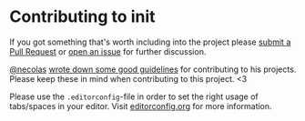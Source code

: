# Contributing to init

If you got something that's worth including into the project please [submit a Pull Request](https://github.com/use-init/init/issues) or [open an issue](https://github.com/use-init/init/issues) for further discussion.

[@necolas](https://github.com/necolas) [wrote down some good guidelines](https://github.com/necolas/issue-guidelines) for contributing to his projects. Please keep these in mind when contributing to this project. <3

Please use the `.editorconfig`-file in order to set the right usage of tabs/spaces in your editor. Visit [editorconfig.org](http://editorconfig.org/) for more information.
